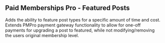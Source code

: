 Paid Memberships Pro - Featured Posts
---------------------------------------------
Adds the ability to feature post types for a specific amount of time and cost. Extends PMPro payment gateway functionality to allow for one-off payments for upgrading a post to featured, while not modifying/removing the users original membership level. 


